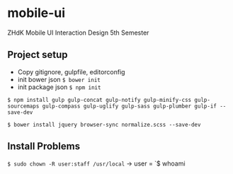 # mobile-ui
ZHdK Mobile UI Interaction Design 5th Semester


## Project setup

- Copy gitignore, gulpfile, editorconfig
- init bower json `$ bower init`
- init package json `$ npm init`

`$ npm install gulp gulp-concat gulp-notify gulp-minify-css gulp-sourcemaps gulp-compass gulp-uglify gulp-sass gulp-plumber gulp-if --save-dev`

`$ bower install jquery browser-sync normalize.scss --save-dev`


## Install Problems

`$ sudo chown -R user:staff /usr/local`
-> user = `$ whoami
